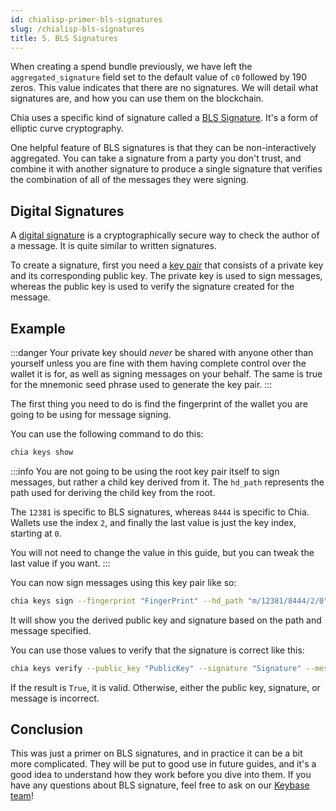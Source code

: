 ```yaml
---
id: chialisp-primer-bls-signatures
slug: /chialisp-bls-signatures
title: 5. BLS Signatures
---
```


When creating a spend bundle previously, we have left the `aggregated_signature` field set to the default value of `c0` followed by 190 zeros. This value indicates that there are no signatures. We will detail what signatures are, and how you can use them on the blockchain.

Chia uses a specific kind of signature called a [BLS Signature](https://crypto.stanford.edu/~dabo/pubs/papers/BLSmultisig.html). It's a form of elliptic curve cryptography.

One helpful feature of BLS signatures is that they can be non-interactively aggregated. You can take a signature from a party you don't trust, and combine it with another signature to produce a single signature that verifies the combination of all of the messages they were signing.

## Digital Signatures

A [digital signature](https://en.wikipedia.org/wiki/Digital_signature) is a cryptographically secure way to check the author of a message. It is quite similar to written signatures.

To create a signature, first you need a [key pair](https://en.wikipedia.org/wiki/Public-key_cryptography) that consists of a private key and its corresponding public key. The private key is used to sign messages, whereas the public key is used to verify the signature created for the message.

## Example

:::danger
Your private key should _never_ be shared with anyone other than yourself unless you are fine with them having complete control over the wallet it is for, as well as signing messages on your behalf. The same is true for the mnemonic seed phrase used to generate the key pair.
:::

The first thing you need to do is find the fingerprint of the wallet you are going to be using for message signing.

You can use the following command to do this:

```bash
chia keys show
```

:::info
You are not going to be using the root key pair itself to sign messages, but rather a child key derived from it. The `hd_path` represents the path used for deriving the child key from the root.

The `12381` is specific to BLS signatures, whereas `8444` is specific to Chia. Wallets use the index `2`, and finally the last value is just the key index, starting at `0`.

You will not need to change the value in this guide, but you can tweak the last value if you want.
:::

You can now sign messages using this key pair like so:

```bash
chia keys sign --fingerprint "FingerPrint" --hd_path "m/12381/8444/2/0" --message "Message"
```

It will show you the derived public key and signature based on the path and message specified.

You can use those values to verify that the signature is correct like this:

```bash
chia keys verify --public_key "PublicKey" --signature "Signature" --message "Message"
```

If the result is `True`, it is valid. Otherwise, either the public key, signature, or message is incorrect.

## Conclusion

This was just a primer on BLS signatures, and in practice it can be a bit more complicated. They will be put to good use in future guides, and it's a good idea to understand how they work before you dive into them. If you have any questions about BLS signature, feel free to ask on our [Keybase team](https://keybase.io/team/chia_network.public)!
